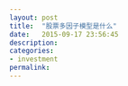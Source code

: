 ```yaml
---
layout: post
title:  "股票多因子模型是什么"
date:   2015-09-17 23:56:45
description:
categories:
- investment
permalink:
---
```

